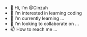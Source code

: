 - 👋 Hi, I’m @Cinzuh
- 👀 I’m interested in learning coding 
- 🌱 I’m currently learning ...
- 💞️ I’m looking to collaborate on ...
- 📫 How to reach me ...

<!---
Cinzuh/Cinzuh is a ✨ special ✨ repository because its `README.md` (this file) appears on your GitHub profile.
You can click the Preview link to take a look at your changes.
--->
